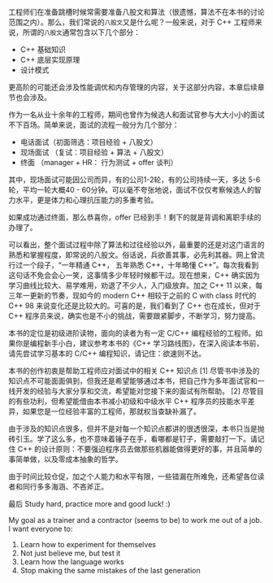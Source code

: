 工程师们在准备跳槽时候常需要准备八股文和算法（很遗憾，算法不在本书的讨论范围之内）。那么，我们常说的`八股文`又是什么呢？一般来说，对于 C++ 工程师来说，所谓的`八股文`通常包含以下几个部分：

*   C++ 基础知识
*   C++ 底层实现原理
*   设计模式

更高阶的可能还会涉及性能调优和内存管理的内容，关于这部分内容，本章后续章节也会涉及。

作为一名从业十余年的工程师，期间也曾作为候选人和面试官参与大大小小的面试不下百场。简单来说，面试的流程一般分为几个部分：

*   电话面试（初面筛选：项目经验 + 八股文）
*   现场面试 （复试：项目经验 + 算法 + 八股文）
*   终面 （manager + HR： 行为测试 + offer 谈判）

其中，现场面试可能因公司而异，有的公司1-2轮，有的公司持续一天，多达 5-6 轮，平均一轮大概40 - 60分钟。可以毫不夸张地说，面试不仅仅考察候选人的智力水平，更是体力和心理抗压能力的多重考验。

如果成功通过终面，那么恭喜你，offer 已经到手！剩下的就是背调和离职手续的办理了。

可以看出，整个面试过程中除了算法和过往经验以外，最重要的还是对这门语言的熟悉和掌握程度，即常说的八股文。俗话说，兵欲善其事，必先利其器。网上曾流行过一个段子，“一年精通 C++， 五年熟悉 C++，十年略懂 C++”。每次我看到这句话不免会会心一笑，这事情多少年轻时候都干过。现在想来，C++ 确实因为学习曲线比较大、易学难用，劝退了不少人，入门级放弃。加之 C++ 11 以来，每三年一更新的节奏，现如今的 modern C++ 相较于之前的 C with class 时代的 C++ 98 来说变化还是比较大的。可喜的是，我们看到了 C++ 也在成长，但对于 C++ 程序员来说，确实也是不小的挑战，需要跟紧脚步，不断学习，努力提高。

本书的定位是初级进阶读物，面向的读者为有一定 C/C++ 编程经验的工程师。如果你是编程新手小白，建议参考本书的《C++ 学习路线图》，在深入阅读本书前，请先尝试学习基本的 C/C++ 编程知识，请记住：欲速则不达。

本书的创作初衷是帮助工程师应对面试中的相关 C++ 知识点
\[1] 尽管书中涉及的知识点不可能面面俱到，但我还是希望能够通过本书，把自己作为多年面试官和一线开发的经验与大家分享和交流，希望能对您接下来的面试有所帮助。
\[2] 尽管目的有些功利，但希望能借由本书减小初级和中级水平 C++ 程序员的技能水平差异，如果您是一位经验丰富的工程师，那就权当查缺补漏了。

由于涉及的知识点很多，但并不是对每一个知识点都讲的很透很深，本书只当是抛砖引玉。学了这么多，也不意味着锤子在手，看哪都是钉子，需要敲打一下。请记住 C++ 的设计原则：不要强迫程序员去做那些机器能做得更好的事，并且简单的事简单做，以及零成本抽象的哲学。

由于时间比较仓促，加之个人能力和水平有限，一些错漏在所难免，还希望各位读者和同行多多海涵、不吝斧正。

最后 Study hard, practice more and good luck! :)

My goal as a trainer and a contractor (seems to be) to work me out of a job. I want
everyone to:

1.  Learn how to experiment for themselves
2.  Not just believe me, but test it
3.  Learn how the language works
4.  Stop making the same mistakes of the last generation
